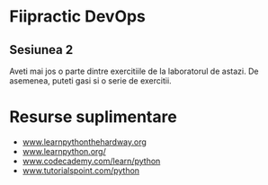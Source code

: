 # Fiipractic DevOps
## Sesiunea 2

Aveti mai jos o parte dintre exercitiile de la laboratorul de astazi.
De asemenea, puteti gasi si o serie de exercitii.

# Resurse suplimentare

- www.learnpythonthehardway.org
- www.learnpython.org/
- www.codecademy.com/learn/python
- www.tutorialspoint.com/python